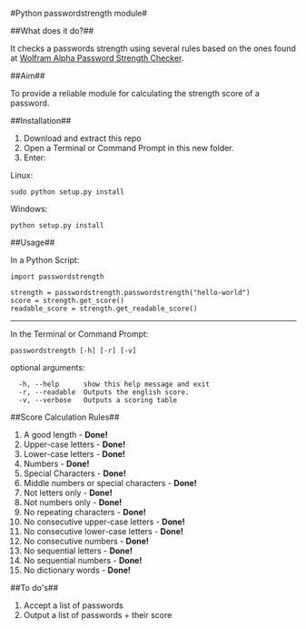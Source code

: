 #Python passwordstrength module#

##What does it do?##

It checks a passwords strength using several rules based on the ones found at [Wolfram Alpha Password Strength Checker](http://www.wolframalpha.com/input/?i=password+strength+of+hell0).

##Aim##

To provide a reliable module for calculating the strength score of a password.

##Installation##

1. Download and extract this repo
2. Open a Terminal or Command Prompt in this new folder.
3. Enter:

Linux:

    sudo python setup.py install

Windows:

    python setup.py install

##Usage##

In a Python Script:

    import passwordstrength
    
    strength = passwordstrength.passwordstrength("hello-world")
    score = strength.get_score()
    readable_score = strength.get_readable_score()

***

In the Terminal or Command Prompt:

    passwordstrength [-h] [-r] [-v]

optional arguments:

      -h, --help      show this help message and exit
      -r, --readable  Outputs the english score.
      -v, --verbose   Outputs a scoring table


##Score Calculation Rules##

1. A good length - **Done!**
2. Upper-case letters - **Done!**
3. Lower-case letters - **Done!**
3. Numbers - **Done!**
4. Special Characters - **Done!**
5. Middle numbers or special characters - **Done!**
6. Not letters only - **Done!**
7. Not numbers only - **Done!**
8. No repeating characters - **Done!**
9. No consecutive upper-case letters - **Done!**
10. No consecutive lower-case letters - **Done!**
11. No consecutive numbers - **Done!**
12. No sequential letters - **Done!**
13. No sequential numbers - **Done!**
14. No dictionary words - **Done!**

##To do's##

1. Accept a list of passwords
2. Output a list of passwords + their score